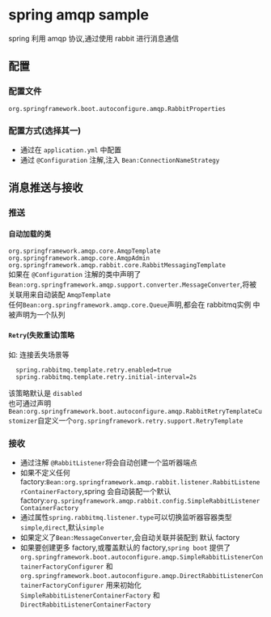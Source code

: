 # spring amqp sample
spring 利用 amqp 协议,通过使用 rabbit 进行消息通信  

## 配置
### 配置文件
`org.springframework.boot.autoconfigure.amqp.RabbitProperties`
### 配置方式(选择其一)
- 通过在 `application.yml` 中配置
- 通过 `@Configuration` 注解,注入 `Bean:ConnectionNameStrategy`

## 消息推送与接收
### 推送
#### 自动加载的类
`org.springframework.amqp.core.AmqpTemplate`  
`org.springframework.amqp.core.AmqpAdmin`  
`org.springframework.amqp.rabbit.core.RabbitMessagingTemplate`  
如果在 `@Configuration` 注解的类中声明了 `Bean:org.springframework.amqp.support.converter.MessageConverter`,将被关联用来自动装配 `AmqpTemplate`  
任何`Bean:org.springframework.amqp.core.Queue`声明,都会在 rabbitmq实例 中 被声明为一个队列

#### `Retry`(失败重试)策略
如: 连接丢失场景等
```
  spring.rabbitmq.template.retry.enabled=true
  spring.rabbitmq.template.retry.initial-interval=2s	
```
该策略默认是 `disabled`  
也可通过声明`Bean:org.springframework.boot.autoconfigure.amqp.RabbitRetryTemplateCustomizer`自定义一个`org.springframework.retry.support.RetryTemplate`

### 接收
- 通过注解 `@RabbitListener`将会自动创建一个监听器端点
- 如果不定义任何 factory:`Bean:org.springframework.amqp.rabbit.listener.RabbitListenerContainerFactory`,spring 会自动装配一个默认 factory:`org.springframework.amqp.rabbit.config.SimpleRabbitListenerContainerFactory`
- 通过属性`spring.rabbitmq.listener.type`可以切换监听器容器类型 `simple`,`direct`,默认`simple`
- 如果定义了`Bean:MessageConverter`,会自动关联并装配到 默认 factory
- 如果要创建更多 factory,或覆盖默认的 factory,`spring boot` 提供了 `org.springframework.boot.autoconfigure.amqp.SimpleRabbitListenerContainerFactoryConfigurer` 和 `org.springframework.boot.autoconfigure.amqp.DirectRabbitListenerContainerFactoryConfigurer` 用来初始化`SimpleRabbitListenerContainerFactory` 和 `DirectRabbitListenerContainerFactory`